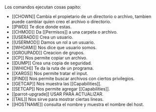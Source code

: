 Los comandos ejecutan cosas papito:
- [[CHOWN]] Cambia el propietario de un directorio o archivo, tambien puede cambiar quien creo el archivo o directorio.
- [[PWD]] Te dice donde estas.
- [[CHMOD]] Da [[Permisos]] a una carpeta o archivo.
- [[USERADD]] Crea un usuario.
- [[USERMOD]] Damos un rol a un usuario.
- [[WHOAMI]] Nos dice que usuario somos.
- [[GROUPADD]] Creacion de grupos.
- [[CP]] Nos permite copiar un archivo.
- [[DUMP]] Crea una copia de seguridad.
- [[WHICH]] Te da la ruta de un programa.
- [[XARGS]] Nos permite tratar el input.
- [[FIND]] Nos permite buscar archivos con ciertos privilegios.
- [[GETCAP]] Nos muestra las [[Capabilities]].
- [[SETCAP]] Nos permite agregar [[Capabilities]].
- [[parrot-upgrade]] USAR PARA ACTUALIZAR.
- [[TAIL]] Nos sirve para mostrar ciertas lineas.
- [[HOSTNAME]] consulta el nombre y muestra el nombre del host.